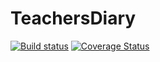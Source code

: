 ﻿# TeachersDiary

[![Build status](https://ci.appveyor.com/api/projects/status/519wxnh5vh0fgg0m?svg=true)](https://ci.appveyor.com/project/chunk1ty/teacherdiary)  [![Coverage Status](https://coveralls.io/repos/github/chunk1ty/TeachersDiary/badge.svg?branch=master)](https://coveralls.io/github/chunk1ty/TeachersDiary?branch=master)

